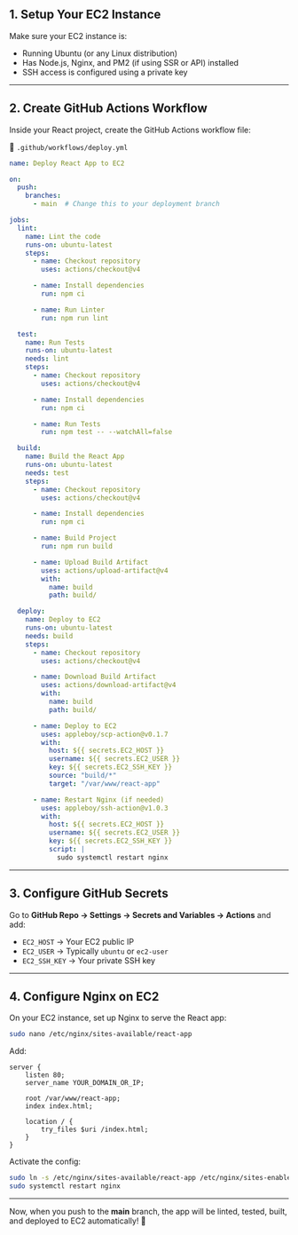 ## **1. Setup Your EC2 Instance**
Make sure your EC2 instance is:
- Running Ubuntu (or any Linux distribution)
- Has Node.js, Nginx, and PM2 (if using SSR or API) installed
- SSH access is configured using a private key

---

## **2. Create GitHub Actions Workflow**
Inside your React project, create the GitHub Actions workflow file:

📄 `.github/workflows/deploy.yml`
```yaml
name: Deploy React App to EC2

on:
  push:
    branches:
      - main  # Change this to your deployment branch

jobs:
  lint:
    name: Lint the code
    runs-on: ubuntu-latest
    steps:
      - name: Checkout repository
        uses: actions/checkout@v4

      - name: Install dependencies
        run: npm ci

      - name: Run Linter
        run: npm run lint

  test:
    name: Run Tests
    runs-on: ubuntu-latest
    needs: lint
    steps:
      - name: Checkout repository
        uses: actions/checkout@v4

      - name: Install dependencies
        run: npm ci

      - name: Run Tests
        run: npm test -- --watchAll=false

  build:
    name: Build the React App
    runs-on: ubuntu-latest
    needs: test
    steps:
      - name: Checkout repository
        uses: actions/checkout@v4

      - name: Install dependencies
        run: npm ci

      - name: Build Project
        run: npm run build

      - name: Upload Build Artifact
        uses: actions/upload-artifact@v4
        with:
          name: build
          path: build/

  deploy:
    name: Deploy to EC2
    runs-on: ubuntu-latest
    needs: build
    steps:
      - name: Checkout repository
        uses: actions/checkout@v4

      - name: Download Build Artifact
        uses: actions/download-artifact@v4
        with:
          name: build
          path: build/

      - name: Deploy to EC2
        uses: appleboy/scp-action@v0.1.7
        with:
          host: ${{ secrets.EC2_HOST }}
          username: ${{ secrets.EC2_USER }}
          key: ${{ secrets.EC2_SSH_KEY }}
          source: "build/*"
          target: "/var/www/react-app"

      - name: Restart Nginx (if needed)
        uses: appleboy/ssh-action@v1.0.3
        with:
          host: ${{ secrets.EC2_HOST }}
          username: ${{ secrets.EC2_USER }}
          key: ${{ secrets.EC2_SSH_KEY }}
          script: |
            sudo systemctl restart nginx
```

---

## **3. Configure GitHub Secrets**
Go to **GitHub Repo → Settings → Secrets and Variables → Actions** and add:

- `EC2_HOST` → Your EC2 public IP
- `EC2_USER` → Typically `ubuntu` or `ec2-user`
- `EC2_SSH_KEY` → Your private SSH key

---

## **4. Configure Nginx on EC2**
On your EC2 instance, set up Nginx to serve the React app:

```bash
sudo nano /etc/nginx/sites-available/react-app
```

Add:
```
server {
    listen 80;
    server_name YOUR_DOMAIN_OR_IP;

    root /var/www/react-app;
    index index.html;
    
    location / {
        try_files $uri /index.html;
    }
}
```

Activate the config:
```bash
sudo ln -s /etc/nginx/sites-available/react-app /etc/nginx/sites-enabled/
sudo systemctl restart nginx
```

---

Now, when you push to the **main** branch, the app will be linted, tested, built, and deployed to EC2 automatically! 🚀
